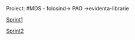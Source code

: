 Proiect:
#MDS - folosind-> PAO ->evidenta-librarie

[Sprint1](https://github.com/ZahariaDiana132/PAO-lab/blob/tema1/README.md)


[Sprint2](https://github.com/ZahariaDiana132/PAO-lab.git)
